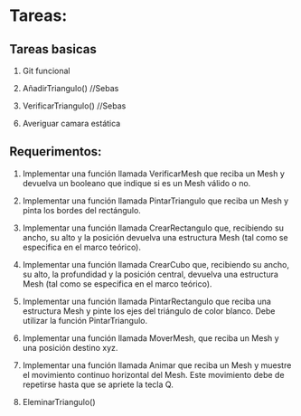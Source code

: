 # Tareas:

## Tareas basicas

1. Git funcional

2. AñadirTriangulo() //Sebas

3. VerificarTriangulo() //Sebas

<!-- 4. getters y setters a las clases //walter -->

<!-- 5. constructores //walter -->

6. Averiguar camara estática


## Requerimentos:

1. Implementar una función llamada VerificarMesh que reciba un Mesh y devuelva un booleano
que indique si es un Mesh válido o no. 


2. Implementar una función llamada PintarTriangulo que reciba un Mesh y pinta los bordes del
rectángulo.


3. Implementar una función llamada CrearRectangulo que, recibiendo su ancho, su alto y la
posición devuelva una estructura Mesh (tal como se especifica en el marco teórico).


4. Implementar una función llamada CrearCubo que, recibiendo su ancho, su alto, la profundidad y
la posición central, devuelva una estructura Mesh (tal como se especifica en el marco teórico).


5. Implementar una función llamada PintarRectangulo que reciba una estructura Mesh y pinte los
ejes del triángulo de color blanco. Debe utilizar la función PintarTriangulo.


6. Implementar una función llamada MoverMesh, que reciba un Mesh y una posición destino xyz.


7. Implementar una función llamada Animar que reciba un Mesh y muestre el movimiento
continuo horizontal del Mesh. Este movimiento debe de repetirse hasta que se apriete la tecla Q.


8. EleminarTriangulo()